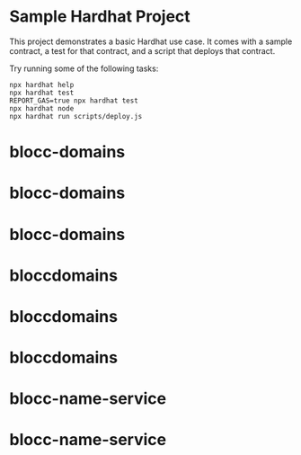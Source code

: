 # Sample Hardhat Project

This project demonstrates a basic Hardhat use case. It comes with a sample contract, a test for that contract, and a script that deploys that contract.

Try running some of the following tasks:

```shell
npx hardhat help
npx hardhat test
REPORT_GAS=true npx hardhat test
npx hardhat node
npx hardhat run scripts/deploy.js
```
# blocc-domains
# blocc-domains
# blocc-domains
# bloccdomains
# bloccdomains
# bloccdomains
# blocc-name-service
# blocc-name-service
